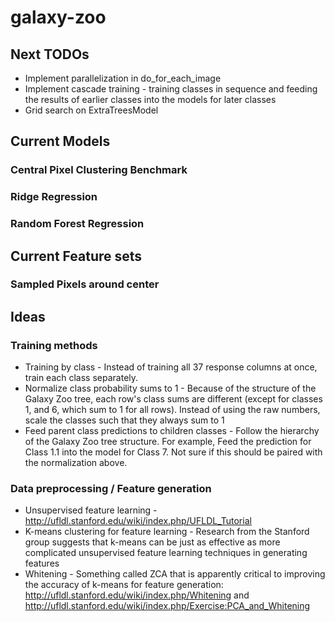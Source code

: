 # galaxy-zoo

## Next TODOs

  - Implement parallelization in do_for_each_image
  - Implement cascade training - training classes in sequence and feeding the results of earlier classes into the models for later classes
  - Grid search on ExtraTreesModel


## Current Models

### Central Pixel Clustering Benchmark

### Ridge Regression

### Random Forest Regression


## Current Feature sets

### Sampled Pixels around center

## Ideas

### Training methods

 - Training by class - Instead of training all 37 response columns at once, train each class separately.
 - Normalize class probability sums to 1 - Because of the structure of the Galaxy Zoo tree, each row's class sums
 are different (except for classes 1, and 6, which sum to 1 for all rows).  Instead of using the raw numbers, scale
 the classes such that they always sum to 1
 - Feed parent class predictions to children classes - Follow the hierarchy of the Galaxy Zoo tree structure.  For example,
 Feed the prediction for Class 1.1 into the model for Class 7.  Not sure if this should be paired with the normalization above.

### Data preprocessing / Feature generation

 - Unsupervised feature learning - http://ufldl.stanford.edu/wiki/index.php/UFLDL_Tutorial
 - K-means clustering for feature learning - Research from the Stanford group suggests that k-means can be just as effective
 as more complicated unsupervised feature learning techniques in generating features
 - Whitening - Something called ZCA that is apparently critical to improving the accuracy of k-means for feature generation:
 http://ufldl.stanford.edu/wiki/index.php/Whitening and http://ufldl.stanford.edu/wiki/index.php/Exercise:PCA_and_Whitening

